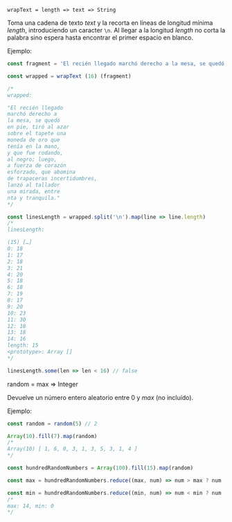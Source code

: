 
`wrapText = length => text => String`

Toma una cadena de texto *text* y la recorta en líneas de longitud mínima *length*,
introduciendo un caracter `\n`. Al llegar a la longitud *length* no corta la
palabra sino espera hasta encontrar el primer espacio en blanco.

Ejemplo:
```js
const fragment = 'El recién llegado marchó derecho a la mesa, se quedó en pie, tiró al azar sobre el tapete una moneda de oro que tenía en la mano, y que fue rodando, al negro; luego, a fuerza de corazón esforzado, que abomina de trapaceras incertidumbres, lanzó al tallador una mirada, entre turbulenta y tranquila.'

const wrapped = wrapText (16) (fragment)

/*
wrapped:

"El recién llegado
marchó derecho a
la mesa, se quedó
en pie, tiró al azar
sobre el tapete una
moneda de oro que
tenía en la mano,
y que fue rodando,
al negro; luego,
a fuerza de corazón
esforzado, que abomina
de trapaceras incertidumbres,
lanzó al tallador
una mirada, entre
nta y tranquila."
*/

const linesLength = wrapped.split('\n').map(line => line.length)
/*
linesLength:

(15) […]
0: 18
1: 17
2: 18
3: 21
4: 20
5: 18
6: 18
7: 19
8: 17
9: 20
10: 23
11: 30
12: 18
13: 18
14: 16
length: 15
<prototype>: Array []
*/

linesLength.some(len => len < 16) // false
```

random = max => Integer

Devuelve un número entero aleatorio entre 0 y *max* (no incluído).

Ejemplo:


```js
const random = random(5) // 2

Array(10).fill(7).map(random)
/*
Array(10) [ 1, 6, 0, 3, 1, 3, 5, 3, 1, 4 ]
*/

const hundredRandomNumbers = Array(100).fill(15).map(random)

const max = hundredRandomNumbers.reduce((max, num) => num > max ? num : max, 0)

const min = hundredRandomNumbers.reduce((min, num) => num < min ? num : min, 0)
/*
max: 14, min: 0
*/
```
